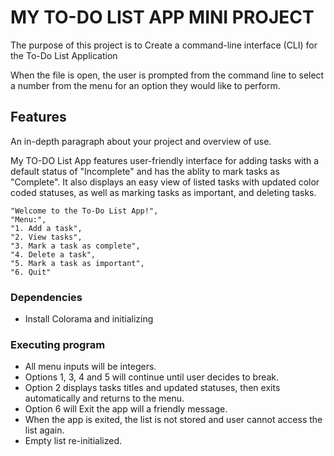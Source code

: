 # MY TO-DO LIST APP MINI PROJECT

The purpose of this project is to Create a command-line interface (CLI) for the To-Do List Application

When the file is open, the user is prompted from the command line to select a number from the menu for an option they would like to perform.

## Features

An in-depth paragraph about your project and overview of use.

My TO-DO List App features user-friendly interface for adding tasks with a default status of "Incomplete" and has the ablity to mark tasks as "Complete". It also displays an easy view of listed tasks with updated color coded statuses, as well as marking tasks as important, and deleting tasks.

    "Welcome to the To-Do List App!",
    "Menu:",
    "1. Add a task",
    "2. View tasks",
    "3. Mark a task as complete",
    "4. Delete a task",
    "5. Mark a task as important",
    "6. Quit"

### Dependencies

- Install Colorama and initializing

### Executing program

- All menu inputs will be integers.
- Options 1, 3, 4 and 5 will continue until user decides to break.
- Option 2 displays tasks titles and updated statuses, then exits automatically and returns to the menu.
- Option 6 will Exit the app will a friendly message.
- When the app is exited, the list is not stored and user cannot access the list again.
- Empty list re-initialized.
